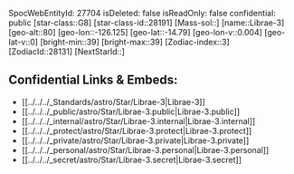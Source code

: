 ﻿---
location: [-14.79,126.125,80]
type: Star
tags:
- astro/Star

---
SpocWebEntityId: 27704
isDeleted: false
isReadOnly: false
confidential: public
[star-class::G8]
[star-class-id::28191]
[Mass-sol::]
[name::Librae-3]
[geo-alt::80]
[geo-lon::-126.125]
[geo-lat::-14.79]
[geo-lon-v::0.004]
[geo-lat-v::0]
[bright-min::39]
[bright-max::39]
[Zodiac-index::3]
[ZodiacId::28131]
[NextStarId::]



## Confidential Links & Embeds: 
- [[../../../_Standards/astro/Star/Librae-3|Librae-3]] 
- [[../../../_public/astro/Star/Librae-3.public|Librae-3.public]] 
- [[../../../_internal/astro/Star/Librae-3.internal|Librae-3.internal]] 
- [[../../../_protect/astro/Star/Librae-3.protect|Librae-3.protect]] 
- [[../../../_private/astro/Star/Librae-3.private|Librae-3.private]] 
- [[../../../_personal/astro/Star/Librae-3.personal|Librae-3.personal]] 
- [[../../../_secret/astro/Star/Librae-3.secret|Librae-3.secret]] 
